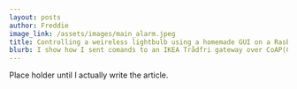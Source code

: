 ```yaml
---
layout: posts
author: Freddie
image_link: /assets/images/main_alarm.jpeg
title: Controlling a weireless lightbulb using a homemade GUI on a Rasberry Pi touchscreen
blurb: I show how I sent comands to an IKEA Trådfri gateway over CoAP(Constrained Application Protocol) to control a Trådfri lightbulb
---
```

Place holder until I actually write the article.
